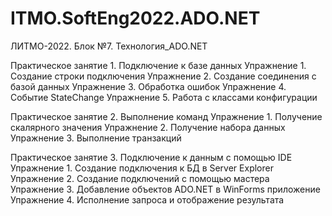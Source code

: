 # ITMO.SoftEng2022.ADO.NET
ЛИТМО-2022. Блок №7. Технология_ADO.NET

Практическое занятие 1. Подключение к базе данных
Упражнение 1. Создание строки подключения
Упражнение 2. Создание соединения с базой данных
Упражнение 3. Обработка ошибок
Упражнение 4. Событие StateChange
Упражнение 5. Работа с классами конфигурации

Практическое занятие 2. Выполнение команд
Упражнение 1. Получение скалярного значения
Упражнение 2. Получение набора данных
Упражнение 3. Выполнение транзакций

Практическое занятие 3.  Подключение к данным с помощью IDE
Упражнение 1. Создание подключения к БД в Server Explorer
Упражнение 2. Создание подключений с помощью мастера
Упражнение 3. Добавление объектов ADO.NET в WinForms приложение
Упражнение 4. Исполнение запроса и отображение результата
